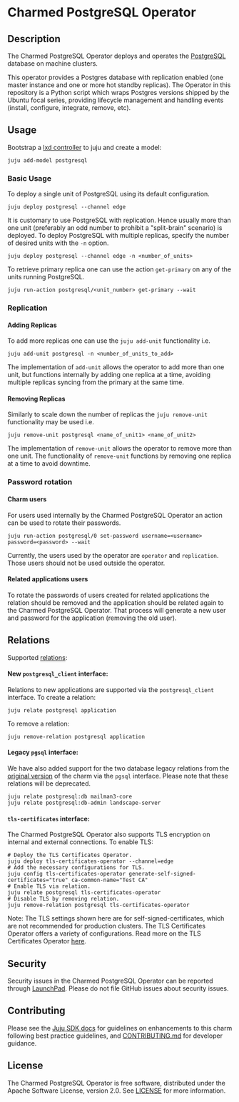 # Charmed PostgreSQL Operator

## Description

The Charmed PostgreSQL Operator deploys and operates the [PostgreSQL](https://www.postgresql.org/about/) database on machine clusters.

This operator provides a Postgres database with replication enabled (one master instance and one or more hot standby replicas). The Operator in this repository is a Python script which wraps Postgres versions shipped by the Ubuntu focal series, providing lifecycle management and handling events (install, configure, integrate, remove, etc).

## Usage

Bootstrap a [lxd controller](https://juju.is/docs/olm/lxd#heading--create-a-controller) to juju and create a model:

```shell
juju add-model postgresql
```

### Basic Usage
To deploy a single unit of PostgreSQL using its default configuration.

```shell
juju deploy postgresql --channel edge
```

It is customary to use PostgreSQL with replication. Hence usually more than one unit (preferably an odd number to prohibit a "split-brain" scenario) is deployed. To deploy PostgreSQL with multiple replicas, specify the number of desired units with the `-n` option.

```shell
juju deploy postgresql --channel edge -n <number_of_units>
```

To retrieve primary replica one can use the action `get-primary` on any of the units running PostgreSQL.
```shell
juju run-action postgresql/<unit_number> get-primary --wait
```

### Replication
#### Adding Replicas
To add more replicas one can use the `juju add-unit` functionality i.e.
```shell
juju add-unit postgresql -n <number_of_units_to_add>
```
The implementation of `add-unit` allows the operator to add more than one unit, but functions internally by adding one replica at a time, avoiding multiple replicas syncing from the primary at the same time.

#### Removing Replicas
Similarly to scale down the number of replicas the `juju remove-unit` functionality may be used i.e.
```shell
juju remove-unit postgresql <name_of_unit1> <name_of_unit2>
```
The implementation of `remove-unit` allows the operator to remove more than one unit. The functionality of `remove-unit` functions by removing one replica at a time to avoid downtime.

### Password rotation
#### Charm users
For users used internally by the Charmed PostgreSQL Operator an action can be used to rotate their passwords.
```shell
juju run-action postgresql/0 set-password username=<username> password=<password> --wait
```
Currently, the users used by the operator are `operator` and `replication`. Those users should not be used outside the operator.

#### Related applications users

To rotate the passwords of users created for related applications the relation should be removed and the application should be related again to the Charmed PostgreSQL Operator. That process will generate a new user and password for the application (removing the old user).

## Relations

Supported [relations](https://juju.is/docs/olm/relations):

#### New `postgresql_client` interface:

Relations to new applications are supported via the `postgresql_client` interface. To create a relation: 

```shell
juju relate postgresql application
```

To remove a relation:
```shell
juju remove-relation postgresql application
```

#### Legacy `pgsql` interface:
We have also added support for the two database legacy relations from the [original version](https://launchpad.net/postgresql-charm) of the charm via the `pgsql` interface. Please note that these relations will be deprecated.
 ```shell
juju relate postgresql:db mailman3-core
juju relate postgresql:db-admin landscape-server
```

#### `tls-certificates` interface:

The Charmed PostgreSQL Operator also supports TLS encryption on internal and external connections. To enable TLS:

```shell
# Deploy the TLS Certificates Operator. 
juju deploy tls-certificates-operator --channel=edge
# Add the necessary configurations for TLS.
juju config tls-certificates-operator generate-self-signed-certificates="true" ca-common-name="Test CA" 
# Enable TLS via relation.
juju relate postgresql tls-certificates-operator
# Disable TLS by removing relation.
juju remove-relation postgresql tls-certificates-operator
```

Note: The TLS settings shown here are for self-signed-certificates, which are not recommended for production clusters. The TLS Certificates Operator offers a variety of configurations. Read more on the TLS Certificates Operator [here](https://charmhub.io/tls-certificates-operator).

## Security
Security issues in the Charmed PostgreSQL Operator can be reported through [LaunchPad](https://wiki.ubuntu.com/DebuggingSecurity#How%20to%20File). Please do not file GitHub issues about security issues.

## Contributing

Please see the [Juju SDK docs](https://juju.is/docs/sdk) for guidelines on enhancements to this charm following best practice guidelines, and [CONTRIBUTING.md](https://github.com/canonical/postgresql-operator/blob/main/CONTRIBUTING.md) for developer guidance.

## License
The Charmed PostgreSQL Operator is free software, distributed under the Apache Software License, version 2.0. See [LICENSE](https://github.com/canonical/postgresql-operator/blob/main/LICENSE) for more information.
